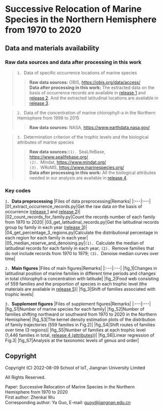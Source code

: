 # Successive Relocation of Marine Species in the Northern Hemisphere from 1970 to 2020
## Data and materials availability
### Raw data sources and data after processing in this work
>`1. `Data of specific occurrence locations of marine species
>>**Raw data sources:** OBIS, https://obis.org/data/access/  
**Data after processing in this work:** The extracted data on the basis of occurrence records are available in [release 1](https://github.com/Casey-bit/marine_food_web_research/releases/tag/occurrence_record_1) and [release 2](https://github.com/Casey-bit/marine_food_web_research/releases/tag/occurrence_record). And the extracted latitudinal locations are available in [release 3](https://github.com/Casey-bit/marine_food_web_research/releases/tag/latitudinal_location).

>`2. `Data of the concentration of marine chlorophyll-a in the Northern Hemisphere from 1998 to 2015
>>**Raw data sources:** NASA, https://www.earthdata.nasa.gov/   

>`3. `Determination criterion of the trophic levels and the biological attributes of marine species
>>**Raw data sources:**`(1). `SeaLifeBase, https://www.sealifebase.org/  
       `(2). `Mindat, https://www.mindat.org/  
       `(3). `WRoMS, https://www.marinespecies.org/   
**Data after processing in this work:** All the biological attributes needed in our analysis are available in [release 4](https://github.com/Casey-bit/marine_food_web_research/releases/tag/attributes).
### Key codes
`1. `**Data preprocessing**
|Files of data preprocessing|Remarks|
|:---|:---|
|01_extract_occurrence_records.py|Get the raw data on the basis of occurrence ([release 1](https://github.com/Casey-bit/marine_food_web_research/releases/tag/occurrence_record_1) and [release 2](https://github.com/Casey-bit/marine_food_web_research/releases/tag/occurrence_record))|
|02_count_records_for_family.py|Count the records number of each family from 1970 to 2020|
|03_get_latitudinal_records.py|Get the latitudinal records group by family in each year ([release 3](https://github.com/Casey-bit/marine_food_web_research/releases/tag/latitudinal_location))|
|04_get_percentage_3_regions.py|Calculate the distributional percentage in each region for each family in each year|
|05_median_reserve_and_denoising.py|`(1). `Calculate the median of latitudinal records for each family in each year; `(2). `Remove families that do not include records from 1970 to 1979; `(3). `Denoise median curves over time|

`2. `**Main figures**
|Files of main figures|Remarks|
|:---|:---|
|fig_1|Changes in latitudinal position of marine families in different time periods and changes in total chlorophyll-a concentration with latitude|
|fig_2|Food web consisting of 559 families and the proportion of species in each trophic level (the materials are available in [release 5](https://github.com/Casey-bit/marine_food_web_research/releases/tag/level))|
|fig_3|Shift of families associated with trophic levels|

`3. `**Supplement figures**
|Files of supplement figures|Remarks|
|:---|:---|
|fig_S1|Number of marine species for each family|
|fig_S2|Number of families shifting northward or southward from 1970 to 2020 in the Northern Hemisphere|
|fig_S3|The kernel density estimation plots of the distribution of family trajectories (559 families in Fig.2)|
|fig_S4|Shift routes of families over time (3 regions)|
|fig_S5|Number of families at each trophic level (1,446 families in total, [release 4 (attributes)](https://github.com/Casey-bit/marine_food_web_research/releases/tag/attributes))|
|fig_S6|Linear regression of Fig.3|
|fig_S7|Analysis at the taxonomic levels of genus and order|
## Copyright
 Copyright (C) 2022-08-09 School of IoT, Jiangnan University Limited   
    
 All Rights Reserved.   
    
 Paper: Successive Relocation of Marine Species in the Northern Hemisphere from 1970 to 2020   
 First author: Zhenkai Wu   
 Corresponding author: Ya Guo, E-mail: guoy@jiangnan.edu.cn   
